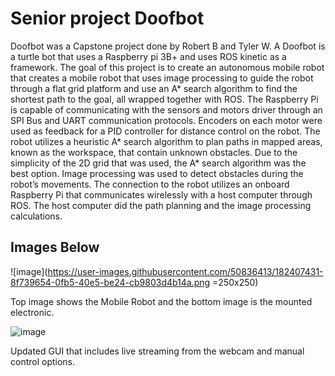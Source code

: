 # Senior project Doofbot

Doofbot was a Capstone project done by Robert B and Tyler W. 
A Doofbot is a turtle bot that uses a Raspberry pi 3B+ and uses ROS kinetic as a framework. 
The goal of this project is to create an autonomous mobile robot that creates a mobile robot that uses image processing to guide the robot through a flat grid platform and use an A* search algorithm to find the shortest path to the goal, all wrapped together with ROS. The Raspberry Pi is capable of communicating with the sensors and motors driver through an SPI Bus and UART communication protocols. Encoders on each motor were used as feedback for a PID controller for distance control on the robot. The robot utilizes a heuristic A* search algorithm to plan paths in mapped areas, known as the workspace, that contain unknown obstacles. Due to the simplicity of the 2D grid that was used, the A* search algorithm was the best option. Image processing was used to detect obstacles during the robot’s movements. The connection to the robot utilizes an onboard Raspberry Pi that communicates wirelessly with a host computer through ROS. The host computer did the path planning and the image processing calculations. 


## Images Below

![image](https://user-images.githubusercontent.com/50836413/182407431-8f739654-0fb5-40e5-be24-cb9803d4b14a.png =250x250)

Top image shows the Mobile Robot and the bottom image is the mounted electronic. 



![image](https://user-images.githubusercontent.com/50836413/182407029-19c44388-bfcc-49bc-8aa9-fcf716cabe83.png)

Updated GUI that includes live streaming from the webcam and manual control options.


